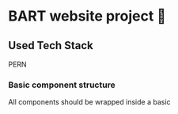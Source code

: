# BART website project 🚉

## Used Tech Stack
PERN


### Basic component structure
All components should be wrapped inside a basic <div>